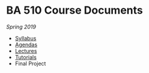 # BA 510 Course Documents
_Spring 2019_

* [Syllabus](Syllabus.md)
* [Agendas](Agenda)
* [Lectures](Slides)
* [Tutorials](Tutorials)
* Final Project
